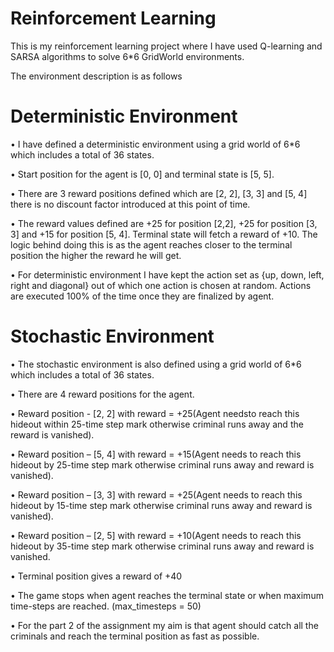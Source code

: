 
# Reinforcement Learning

This is my reinforcement learning project where I have used Q-learning and SARSA algorithms to solve 6*6 GridWorld environments.



The environment description is as follows 
# Deterministic Environment
• I have defined a deterministic environment using a grid world of 6*6 which includes a total of 36
states.

• Start position for the agent is [0, 0] and terminal state is [5, 5].

• There are 3 reward positions defined which are [2, 2], [3, 3] and [5, 4] there is no discount factor 
introduced at this point of time. 

• The reward values defined are +25 for position [2,2], +25 for position [3, 3] and +15 for position 
[5, 4]. Terminal state will fetch a reward of +10. The logic behind doing this is as the agent reaches 
closer to the terminal position the higher the reward he will get.

• For deterministic environment I have kept the action set as {up, down, left, right and diagonal} out 
of which one action is chosen at random. Actions are executed 100% of the time once they are 
finalized by agent.

# Stochastic Environment
• The stochastic environment is also defined using a grid world of 6*6 which includes a total of 36
states.

• There are 4 reward positions for the agent.

• Reward position - [2, 2] with reward = +25(Agent needsto reach this hideout within 25-time step
mark otherwise criminal runs away and the reward is vanished).

• Reward position – [5, 4] with reward = +15(Agent needs to reach this hideout by 25-time step mark 
otherwise criminal runs away and reward is vanished).

• Reward position – [3, 3] with reward = +25(Agent needs to reach this hideout by 15-time step mark
otherwise criminal runs away and reward is vanished).

• Reward position – [2, 5] with reward = +10(Agent needs to reach this hideout by 35-time step mark
otherwise criminal runs away and reward is vanished.

• Terminal position gives a reward of +40

• The game stops when agent reaches the terminal state or when maximum time-steps are reached. 
(max_timesteps = 50)

• For the part 2 of the assignment my aim is that agent should catch all the criminals and reach the 
terminal position as fast as possible.

